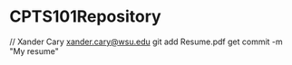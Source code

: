 # CPTS101Repository
// Xander Cary xander.cary@wsu.edu
git add Resume.pdf
get commit -m "My resume"
